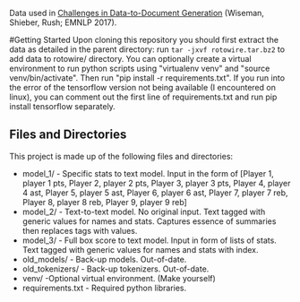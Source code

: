 Data used in [Challenges in Data-to-Document Generation](https://arxiv.org/abs/1707.08052) (Wiseman, Shieber, Rush; EMNLP 2017).

#Getting Started
Upon cloning this repository you should first extract the data as detailed in the parent directory: run `tar -jxvf rotowire.tar.bz2` to add data to rotowire/ directory. You can optionally create a virtual environment to run python scripts using "virtualenv venv" and "source  venv/bin/activate". Then run "pip install -r requirements.txt". If you run into the error of the tensorflow version not being available (I encountered on linux), you can comment out the first line of requirements.txt and run pip install tensorflow separately.

## Files and Directories
This project is made up of the following files and directories:

* model_1/     - Specific stats to text model. Input in the form of [Player 1, player 1 pts, Player 2, player 2 pts, Player 3, player 3 pts, Player 4, player 4 ast, Player 5, player 5 ast, Player 6, player 6 ast, Player 7, player 7 reb, Player 8, player 8 reb, Player 9, player 9 reb]
* model_2/     - Text-to-text model. No original input. Text tagged with generic values for names and stats. Captures essence of summaries then replaces tags with values.
* model_3/     - Full box score to text model. Input in form of lists of stats. Text tagged with generic values for names and stats with index.
* old_models/     - Back-up models. Out-of-date.
* old_tokenizers/     - Back-up tokenizers. Out-of-date.
* venv/     -Optional virtual environment. (Make yourself)
* requirements.txt      - Required python libraries.
